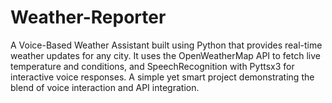 # Weather-Reporter
A Voice-Based Weather Assistant built using Python that provides real-time weather updates for any city. It uses the OpenWeatherMap API to fetch live temperature and conditions, and SpeechRecognition with Pyttsx3 for interactive voice responses. A simple yet smart project demonstrating the blend of voice interaction and API integration.
